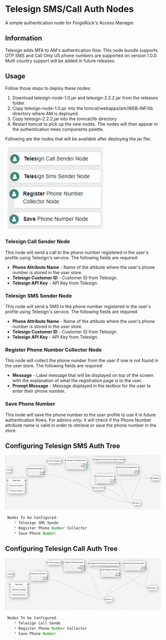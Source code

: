 <!--
 * The contents of this file are subject to the terms of the Common Development and
 * Distribution License (the License). You may not use this file except in compliance with the
 * License.
 *
 * You can obtain a copy of the License at legal/CDDLv1.0.txt. See the License for the
 * specific language governing permission and limitations under the License.
 *
 * When distributing Covered Software, include this CDDL Header Notice in each file and include
 * the License file at legal/CDDLv1.0.txt. If applicable, add the following below the CDDL
 * Header, with the fields enclosed by brackets [] replaced by your own identifying
 * information: "Portions copyright [year] [name of copyright owner]".
 *
 * Copyright ${data.get('yyyy')} ForgeRock AS.
-->
# Telesign SMS/Call Auth Nodes
A simple authentication node for ForgeRock's Access Manager.

## Information

Telesign adds MFA to AM's authentication flow. This node bundle supports OTP SMS and Call
Only US phone numbers are supported on version 1.0.0. Multi country support will be added in future releases.
## Usage

Follow those steps to deploy these nodes:

1) Download telesign-node-1.0.jar and telesign-2.2.2.jar from the releases folder.
2) Copy telesign-node-1.0.jar into the tomcat/webapps/am/WEB-INF/lib directory where AM is deployed. 
3) Copy telesign-2.2.2.jar into the tomcat/lib directory
4) Restart tomcat to pick up the new nodes. The nodes will then appear in the authentication trees components palette.


Following are the nodes that will be available after deploying the jar file:

![SAML_TREE](./list-nodes.png)



### Telesign Call Sender Node
This node will send a call to the phone number registered in the user's profile using Telesign's service. The following fields are required:
* **Phone Attribute Name** - Name of the attibute where the user's phone number is stored in the user store.
* **Telesign Customer ID** - Customer ID from Telesign.
* **Telesign API Key** - API Key from Telesign.

### Telesign SMS Sender Node
This node will send a SMS to the phone number registered in the user's profile using Telesign's service. The following fields are required:
* **Phone Attribute Name** - Name of the attibute where the user's phone number is stored in the user store.
* **Telesign Customer ID** - Customer ID from Telesign.
* **Telesign API Key** - API Key from Telesign.

### Register Phone Number Collector Node
This node will collect the phone number from the user if one is not found in the user store. The following fields are required:
* **Message** - Label message that will be displayed on top of the screen with the explanation of what the registration page is to the user.
* **Prompt Message** - Message displayed in the textbox for the user to enter their phone number.


### Save Phone Number
This node will save the phone number to the user profile to use it in future authentication flows. For admins only: It will check if the Phone Number attribute name is valid in order to retrieve or save the phone number in the store.


## Configuring Telesign SMS Auth Tree

![Telesign_SMS_Tree](./example-sms.png)


```js
 Nodes To be Configured:
    * Telesign SMS Sende
    * Register Phone Number Collector
    * Save Phone Number
```

## Configuring Telesign Call Auth Tree

![Telesign_SMS_Tree](./example-call.png)


```js
 Nodes To be Configured:
    * Telesign Call Sende
    * Register Phone Number Collector
    * Save Phone Number
```







        






 




